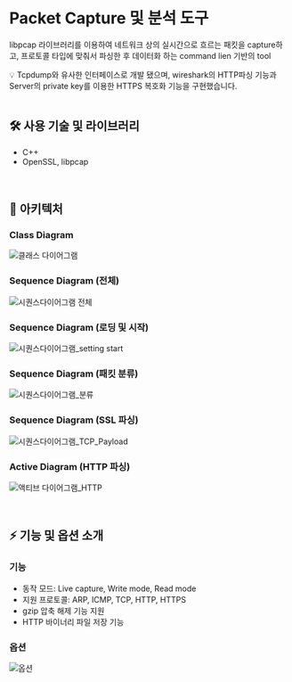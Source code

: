 # Packet Capture 및 분석 도구

libpcap 라이브러리를 이용하여 네트워크 상의 실시간으로 흐르는 패킷을 capture하고, 프로토콜 타입에 맞춰서 파싱한 후 데이터화 하는 command lien 기반의 tool

<aside>
💡 Tcpdump와 유사한 인터페이스로 개발 됐으며, wireshark의 HTTP파싱 기능과 Server의 private key를 이용한 HTTPS 복호화 기능을 구현했습니다.
</aside>

<br/>

## 🛠️ 사용 기술 및 라이브러리

- C++
- OpenSSL, libpcap

<br/>

## 🔗 아키텍처
### Class Diagram
![클래스 다이어그램](https://github.com/dev1ck/packet-capture-with-libpcap/assets/96347313/59c2c672-de35-409d-9b82-1175b97af199)

### Sequence Diagram (전체)
![시퀀스다이어그램 전체](https://github.com/dev1ck/packet-capture-with-libpcap/assets/96347313/eeef9e69-e0ff-4212-a7a9-ebea4271d1b6)

### Sequence Diagram (로딩 및 시작)
![시퀀스다이어그램_setting   start](https://github.com/dev1ck/packet-capture-with-libpcap/assets/96347313/373dd870-fcf6-4e2d-aa44-6ca81093b77a)

### Sequence Diagram (패킷 분류)
![시퀀스다이어그램_분류](https://github.com/dev1ck/packet-capture-with-libpcap/assets/96347313/f44305fa-0c50-4b10-91d2-5cfe96cec11a)

### Sequence Diagram (SSL 파싱)
![시퀀스다이어그램_TCP_Payload](https://github.com/dev1ck/packet-capture-with-libpcap/assets/96347313/0ca619ea-82c4-4f54-9b39-aa155003f949)

### Active Diagram (HTTP 파싱)
![액티브 다이어그램_HTTP](https://github.com/dev1ck/packet-capture-with-libpcap/assets/96347313/ca03c96e-8f51-426f-85f4-bda1b798670f)

<br/>

## ⚡ 기능 및 옵션 소개
### 기능
- 동작 모드: Live capture, Write mode, Read mode
- 지원 프로토콜: ARP, ICMP, TCP, HTTP, HTTPS
- gzip 압축 해제 기능 지원
- HTTP 바이너리 파일 저장 기능

### 옵션
![옵션](https://github.com/dev1ck/packet-capture-with-libpcap/assets/96347313/5e69d5b3-0966-445a-a05c-c3fc79be2025)
